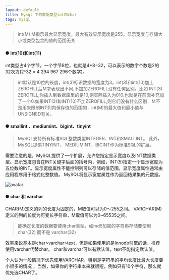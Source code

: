 ```yaml
---
layout: default
title: Mysql 中的数据类型int和char
tags: mysql
---
```

> int(M) M指示最大显示宽度。最大有效显示宽度是255。显示宽度与存储大小或类型包含的值的范围无关


#### ● int(10)和int(11)
int类型占4个字节，一个字节8位，也就是4*8=32，可以表示的数字个数是2的32次方(2^32 = 4 294 967 296个数字)。

> int默认是10位的长度，int(3)标识数据的宽度为3，int(3)和int(10)加上ZEROFILL后M才表现出不同,不加加ZEROFILL没有任何区别。比如 INT(3) ZEROFILL,你插入到数据库里的是10,则实际插入为010,也就是在前面补充加了一个0.如果INT(3)和INT(10)不加ZEROFILL,则它们没有什么区别．Ｍ不是用来限制INT列内保存值的范围的．int(M)的最大值和最小值与UNSIGNED有关。

#### ● smallint 、mediumint、bigint、tinyint

> MySQL支持所有标准SQL整数类型INTEGER、INT和SMALLINT。 此外，MySQL提供TINYINT， MEDIUMINT，BIGINT作为标准SQL的扩展。

需要注意的是，MySQL提供了一个扩展，允许您指定显示宽度以及INT数据类型。显示宽度包含在INT关键字后面的括号内，例如，INT(5)指定一个显示宽度为五位数的INT。显示宽度属性不能控制列可以存储的值范围。显示宽度属性通常由应用程序用于格式化整数值。 MySQL将显示宽度属性作为返回结果集的元数据。

![avatar](http://git.itwoa.com/assets/images/int.png)

#### ● char 和 varchar

CHAR(M)定义的列的长度为固定的，M取值可以为0～255之间。
VARCHAR(M)定义的列的长度为可变长字符串，M取值可以为0~65535之间。

> 能确定长度的数据要使用char类型，如md5加密的字符串存储要使用char(32) 而不是 varchar(32)

效率来说基本是char>varchar>text，但是如果使用的是Innodb引擎的话，推荐使用varchar代替char。
char和varchar可以有默认值，text不能指定默认值。

个人认为一般情况下优先使用VARCHAR，特别是字符串的平均长度比最大长度要小很多的情况；
当然，如果你的字符串本来就很短，例如只有10个字符，那么就优先选CHAR了。